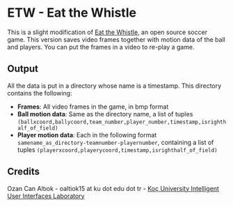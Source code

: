 # ETW - Eat the Whistle
This is a slight modification of [Eat the Whistle](http://www.ggsoft.org/etw/), an open source soccer game. This version saves video frames together with motion data of the ball and players. You can put the frames in a video to re-play a game.

## Output
All the data is put in a directory whose name is a timestamp. This directory contains the following:
* **Frames**: All video frames in the game, in bmp format
* **Ball motion data**: Same as the directory name, a list of tuples `(ballxcoord,ballycoord,team_number,player_number,timestamp,isrighthalf_of_field)`
* **Player motion data**: Each in the following format `samename_as_directory-teamnumber-playernumber`, containing a list of tuples `(playerxcoord,playerycoord,timestamp,isrighthalf_of_field)`

## Credits
Ozan Can Altıok - oaltiok15 at ku dot edu dot tr - [Koç University Intelligent User Interfaces Laboratory](http://iui.ku.edu.tr)
